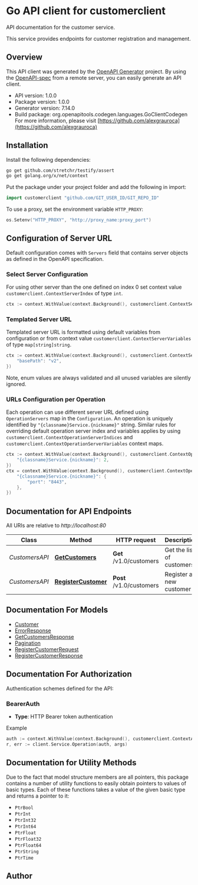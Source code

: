 # Go API client for customerclient

API documentation for the customer service.

This service provides endpoints for customer registration and management.


## Overview
This API client was generated by the [OpenAPI Generator](https://openapi-generator.tech) project.  By using the [OpenAPI-spec](https://www.openapis.org/) from a remote server, you can easily generate an API client.

- API version: 1.0.0
- Package version: 1.0.0
- Generator version: 7.14.0
- Build package: org.openapitools.codegen.languages.GoClientCodegen
For more information, please visit [https://github.com/alexgrauroca](https://github.com/alexgrauroca)

## Installation

Install the following dependencies:

```sh
go get github.com/stretchr/testify/assert
go get golang.org/x/net/context
```

Put the package under your project folder and add the following in import:

```go
import customerclient "github.com/GIT_USER_ID/GIT_REPO_ID"
```

To use a proxy, set the environment variable `HTTP_PROXY`:

```go
os.Setenv("HTTP_PROXY", "http://proxy_name:proxy_port")
```

## Configuration of Server URL

Default configuration comes with `Servers` field that contains server objects as defined in the OpenAPI specification.

### Select Server Configuration

For using other server than the one defined on index 0 set context value `customerclient.ContextServerIndex` of type `int`.

```go
ctx := context.WithValue(context.Background(), customerclient.ContextServerIndex, 1)
```

### Templated Server URL

Templated server URL is formatted using default variables from configuration or from context value `customerclient.ContextServerVariables` of type `map[string]string`.

```go
ctx := context.WithValue(context.Background(), customerclient.ContextServerVariables, map[string]string{
	"basePath": "v2",
})
```

Note, enum values are always validated and all unused variables are silently ignored.

### URLs Configuration per Operation

Each operation can use different server URL defined using `OperationServers` map in the `Configuration`.
An operation is uniquely identified by `"{classname}Service.{nickname}"` string.
Similar rules for overriding default operation server index and variables applies by using `customerclient.ContextOperationServerIndices` and `customerclient.ContextOperationServerVariables` context maps.

```go
ctx := context.WithValue(context.Background(), customerclient.ContextOperationServerIndices, map[string]int{
	"{classname}Service.{nickname}": 2,
})
ctx = context.WithValue(context.Background(), customerclient.ContextOperationServerVariables, map[string]map[string]string{
	"{classname}Service.{nickname}": {
		"port": "8443",
	},
})
```

## Documentation for API Endpoints

All URIs are relative to *http://localhost:80*

Class | Method | HTTP request | Description
------------ | ------------- | ------------- | -------------
*CustomersAPI* | [**GetCustomers**](docs/CustomersAPI.md#getcustomers) | **Get** /v1.0/customers | Get the list of customers
*CustomersAPI* | [**RegisterCustomer**](docs/CustomersAPI.md#registercustomer) | **Post** /v1.0/customers | Register a new customer


## Documentation For Models

 - [Customer](docs/Customer.md)
 - [ErrorResponse](docs/ErrorResponse.md)
 - [GetCustomersResponse](docs/GetCustomersResponse.md)
 - [Pagination](docs/Pagination.md)
 - [RegisterCustomerRequest](docs/RegisterCustomerRequest.md)
 - [RegisterCustomerResponse](docs/RegisterCustomerResponse.md)


## Documentation For Authorization


Authentication schemes defined for the API:
### BearerAuth

- **Type**: HTTP Bearer token authentication

Example

```go
auth := context.WithValue(context.Background(), customerclient.ContextAccessToken, "BEARER_TOKEN_STRING")
r, err := client.Service.Operation(auth, args)
```


## Documentation for Utility Methods

Due to the fact that model structure members are all pointers, this package contains
a number of utility functions to easily obtain pointers to values of basic types.
Each of these functions takes a value of the given basic type and returns a pointer to it:

* `PtrBool`
* `PtrInt`
* `PtrInt32`
* `PtrInt64`
* `PtrFloat`
* `PtrFloat32`
* `PtrFloat64`
* `PtrString`
* `PtrTime`

## Author



